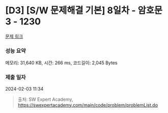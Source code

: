 # [D3] [S/W 문제해결 기본] 8일차 - 암호문3 - 1230 

[문제 링크](https://swexpertacademy.com/main/code/problem/problemDetail.do?contestProbId=AV14zIwqAHwCFAYD) 

### 성능 요약

메모리: 31,640 KB, 시간: 266 ms, 코드길이: 2,045 Bytes

### 제출 일자

2024-02-03 11:34



> 출처: SW Expert Academy, https://swexpertacademy.com/main/code/problem/problemList.do
